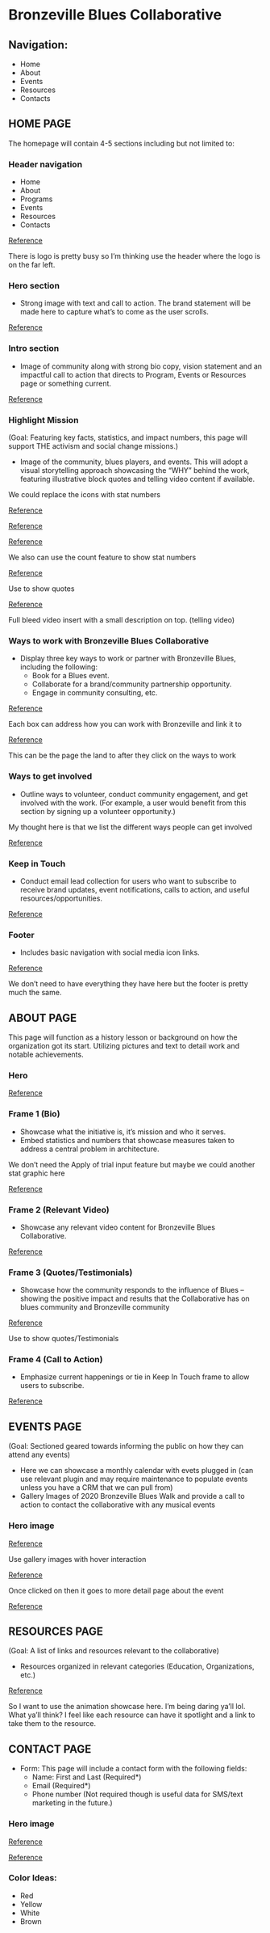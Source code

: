 # Bronzeville Blues Collaborative

## Navigation:

- Home
- About
- Events
- Resources
- Contacts

## HOME PAGE

The homepage will contain 4-5 sections including but not limited to:

### Header navigation

- Home
- About
- Programs
- Events
- Resources
- Contacts

[Reference](https://songbook.qodeinteractive.com/)

There is logo is pretty busy so I’m thinking use the header where the logo is on the far left.

### Hero section

- Strong image with text and call to action. The brand statement will be made here to capture what’s to come as the user scrolls.

[Reference](https://songbook.qodeinteractive.com/)

### Intro section

- Image of community along with strong bio copy, vision statement and an impactful call to action that directs to Program, Events or Resources page or something current.

[Reference](https://songbook.qodeinteractive.com/)

### Highlight Mission

(Goal: Featuring key facts, statistics, and impact numbers, this page will support THE activism and social change missions.)

- Image of the community, blues players, and events. This will adopt a visual storytelling approach showcasing the “WHY” behind the work, featuring illustrative block quotes and telling video content if available.

We could replace the icons with stat numbers

[Reference](https://songbook.qodeinteractive.com/childrens-music-school/)

[Reference](https://songbook.qodeinteractive.com/)

[Reference](https://songbook.qodeinteractive.com/)

We also can use the count feature to show stat numbers

[Reference](https://songbook.qodeinteractive.com/)

Use to show quotes

[Reference](https://songbook.qodeinteractive.com/)

Full bleed video insert with a small description on top. (telling video)

### Ways to work with Bronzeville Blues Collaborative

- Display three key ways to work or partner with Bronzeville Blues, including the following:
  - Book for a Blues event.
  - Collaborate for a brand/community partnership opportunity.
  - Engage in community consulting, etc.

[Reference](https://songbook.qodeinteractive.com/)

Each box can address how you can work with Bronzeville and link it to

[Reference](https://songbook.qodeinteractive.com/contact-us/)

This can be the page the land to after they click on the ways to work

### Ways to get involved

- Outline ways to volunteer, conduct community engagement, and get involved with the work. (For example, a user would benefit from this section by signing up a volunteer opportunity.)

My thought here is that we list the different ways people can get involved

[Reference](https://songbook.qodeinteractive.com/)

### Keep in Touch

- Conduct email lead collection for users who want to subscribe to receive brand updates, event notifications, calls to action, and useful resources/opportunities.

[Reference](https://songbook.qodeinteractive.com/)

### Footer

- Includes basic navigation with social media icon links.

[Reference](https://songbook.qodeinteractive.com/)

We don’t need to have everything they have here but the footer is pretty much the same.

## ABOUT PAGE

This page will function as a history lesson or background on how the organization got its start. Utilizing pictures and text to detail work and notable achievements.

### Hero

[Reference](https://songbook.qodeinteractive.com/childrens-music-school/)

### Frame 1 (Bio)

- Showcase what the initiative is, it’s mission and who it serves.
- Embed statistics and numbers that showcase measures taken to address a central problem in architecture.

We don’t need the Apply of trial input feature but maybe we could another stat graphic here

[Reference](https://songbook.qodeinteractive.com/childrens-music-school/)

### Frame 2 (Relevant Video)

- Showcase any relevant video content for Bronzeville Blues Collaborative.

[Reference](https://songbook.qodeinteractive.com/childrens-music-school/)

### Frame 3 (Quotes/Testimonials)

- Showcase how the community responds to the influence of Blues – showing the positive impact and results that the Collaborative has on blues community and Bronzeville community

[Reference](https://songbook.qodeinteractive.com/)

Use to show quotes/Testimonials

### Frame 4 (Call to Action)

- Emphasize current happenings or tie in Keep In Touch frame to allow users to subscribe.

[Reference](https://songbook.qodeinteractive.com/)

## EVENTS PAGE

(Goal: Sectioned geared towards informing the public on how they can attend any events)

- Here we can showcase a monthly calendar with evets plugged in (can use relevant plugin and may require maintenance to populate events unless you have a CRM that we can pull from)
- Gallery Images of 2020 Bronzeville Blues Walk and provide a call to action to contact the collaborative with any musical events

### Hero image

[Reference](https://songbook.qodeinteractive.com/class-timetable/)

Use gallery images with hover interaction

[Reference](https://songbook.qodeinteractive.com/info-on-hover-event-list/)

Once clicked on then it goes to more detail page about the event

[Reference](https://songbook.qodeinteractive.com/event-item/cello-concert/)

## RESOURCES PAGE

(Goal: A list of links and resources relevant to the collaborative)

- Resources organized in relevant categories (Education, Organizations, etc.)

[Reference](https://songbook.qodeinteractive.com/animated-slider-showcase/)

So I want to use the animation showcase here. I’m being daring ya’ll lol. What ya’ll think? I feel like each resource can have it spotlight and a link to take them to the resource.

## CONTACT PAGE

- Form: This page will include a contact form with the following fields:
  - Name: First and Last (Required\*)
  - Email (Required\*)
  - Phone number (Not required though is useful data for SMS/text marketing in the future.)

### Hero image

[Reference](https://songbook.qodeinteractive.com/contact-us/)

[Reference](https://songbook.qodeinteractive.com/contact-us/)

### Color Ideas:

- Red
- Yellow
- White
- Brown
